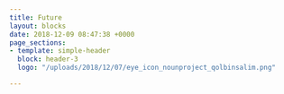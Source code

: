 ```yaml
---
title: Future
layout: blocks
date: 2018-12-09 08:47:38 +0000
page_sections:
- template: simple-header
  block: header-3
  logo: "/uploads/2018/12/07/eye_icon_nounproject_qolbinsalim.png"

---
```

